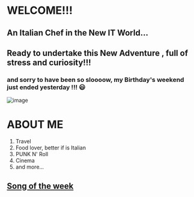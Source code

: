 # WELCOME!!!
## An Italian Chef in the New IT World...
## Ready to undertake this New Adventure , full of stress and curiosity!!!
### and sorry to have been so sloooow, my Birthday's weekend just ended yesterday !!! 😃 

![image](https://github.com/HerrDiddy/HerrDiddy/assets/152165745/c583ca2a-17d7-4dbf-8497-ae273750443f)


# ABOUT ME

1. Travel
2. Food lover, better if is Italian
3. PUNK N' Roll
4. Cinema
5. and more...

## [Song of the week](https://www.youtube.com/watch?v=2GQMIXGRjaw)


